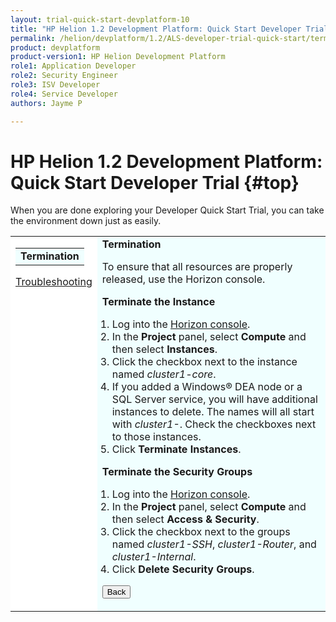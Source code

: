 ```yaml
---
layout: trial-quick-start-devplatform-10
title: "HP Helion 1.2 Development Platform: Quick Start Developer Trial Termination"
permalink: /helion/devplatform/1.2/ALS-developer-trial-quick-start/termination/
product: devplatform
product-version1: HP Helion Development Platform
role1: Application Developer
role2: Security Engineer
role3: ISV Developer 
role4: Service Developer
authors: Jayme P

---
```

<!--UNDER REVISION-->

<script>
function PageRefresh {
onLoad="window.refresh"
}
PageRefresh();
</script>

# HP Helion 1.2 Development Platform: Quick Start Developer Trial {#top}

When you are done exploring your Developer Quick Start Trial, you can take the environment down just as easily.

<table style="background-color: #FFF; vertical-align:top;">
<tr style="padding: 0;">
<td style="vertical-align:top;">

<table border="0" style="background-color: #FFF;">
<tr>
<td style="background-color: #F0FFFF;">
<b>Termination</b>
</td>
</tr>
</table>

<p>
<a href="http://docs.hpcloud.com/helion/devplatform/1.2/ALS-developer-trial-quick-start/troubleshooting">Troubleshooting</a></p>
</td>

</td>

<td style="background-color: #F0FFFF; vertical-align: top;"><b>Termination</b>
<p> To ensure that all resources are properly released, use the Horizon console.</p>

<b>Terminate the Instance</b>
<ol style="padding-left: 1em;">
<li>Log into the <a href="https://horizon.hpcloud.com/" target="_blank">Horizon console</a>. </li>
<li>In the <b>Project</b> panel, select <b>Compute</b> and then select <b>Instances</b>.</li>
<li>Click the checkbox next to the instance named <i>cluster1-core</i>.
<li>If you added a Windows&#174; DEA node or a SQL Server service, you will have additional instances to delete. The names will all start with <i>cluster1-</i>. Check the checkboxes next to those instances.
<li>Click <b>Terminate Instances</b>.
</ol>

<b>Terminate the Security Groups</b>
<ol style="padding-left: 1em;">
<li>Log into the <a href="https://horizon.hpcloud.com/" target="_blank">Horizon console</a>. </li>
<li>In the <b>Project</b> panel, select <b>Compute</b> and then select <b>Access & Security</b>.</li>
<li>Click the checkbox next to the groups named <i>cluster1-SSH</i>, <i>cluster1-Router</i>, and <i>cluster1-Internal</i>.
<li>Click <b>Delete Security Groups</b>.
</ol>

<p><input type="button" value="Back" onclick="history.back(-1)" /></p>
</td>
</tr>
</table>
